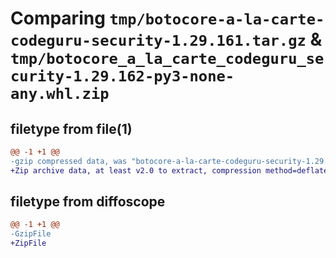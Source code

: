 # Comparing `tmp/botocore-a-la-carte-codeguru-security-1.29.161.tar.gz` & `tmp/botocore_a_la_carte_codeguru_security-1.29.162-py3-none-any.whl.zip`

## filetype from file(1)

```diff
@@ -1 +1 @@
-gzip compressed data, was "botocore-a-la-carte-codeguru-security-1.29.161.tar", last modified: Tue Jun 27 01:44:44 2023, max compression
+Zip archive data, at least v2.0 to extract, compression method=deflate
```

## filetype from diffoscope

```diff
@@ -1 +1 @@
-GzipFile
+ZipFile
```

